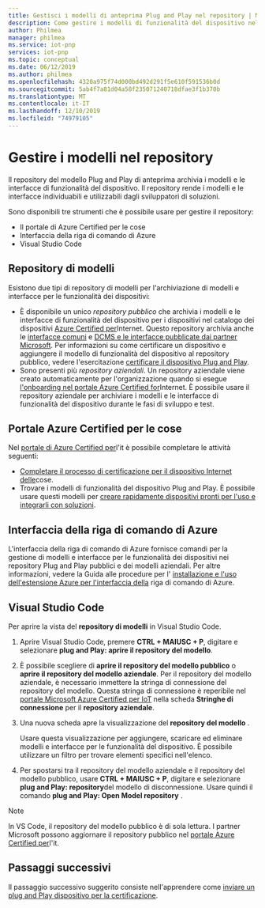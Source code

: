 ```yaml
---
title: Gestisci i modelli di anteprima Plug and Play nel repository | Microsoft Docs '
description: Come gestire i modelli di funzionalità del dispositivo nel repository usando il portale di Azure Certified per gli elementi, l'interfaccia della riga di comando di Azure e Visual Studio Code.
author: Philmea
manager: philmea
ms.service: iot-pnp
services: iot-pnp
ms.topic: conceptual
ms.date: 06/12/2019
ms.author: philmea
ms.openlocfilehash: 4320a975f74d000bd492d291f5e610f591536b0d
ms.sourcegitcommit: 5ab4f7a81d04a58f235071240718dfae3f1b370b
ms.translationtype: MT
ms.contentlocale: it-IT
ms.lasthandoff: 12/10/2019
ms.locfileid: "74979105"
---
```

# <a name="manage-models-in-the-repository"></a>Gestire i modelli nel repository

Il repository del modello Plug and Play di anteprima archivia i modelli e le interfacce di funzionalità del dispositivo. Il repository rende i modelli e le interfacce individuabili e utilizzabili dagli sviluppatori di soluzioni.

Sono disponibili tre strumenti che è possibile usare per gestire il repository:

- Il portale di Azure Certified per le cose
- Interfaccia della riga di comando di Azure
- Visual Studio Code

## <a name="model-repositories"></a>Repository di modelli

Esistono due tipi di repository di modelli per l'archiviazione di modelli e interfacce per le funzionalità dei dispositivi:

- È disponibile un unico _repository pubblico_ che archivia i modelli e le interfacce di funzionalità del dispositivo per i dispositivi nel catalogo dei dispositivi [Azure Certified per](https://aka.ms/iotdevcat)Internet. Questo repository archivia anche le [interfacce comuni](./concepts-common-interfaces.md) e [DCMS e le interfacce pubblicate dai partner Microsoft](./howto-onboard-portal.md). Per informazioni su come certificare un dispositivo e aggiungere il modello di funzionalità del dispositivo al repository pubblico, vedere l'esercitazione [certificare il dispositivo Plug and Play](./tutorial-certification-test.md).
- Sono presenti più _repository aziendali_. Un repository aziendale viene creato automaticamente per l'organizzazione quando si esegue [l'onboarding nel portale Azure Certified for](./howto-onboard-portal.md)Internet. È possibile usare il repository aziendale per archiviare i modelli e le interfacce di funzionalità del dispositivo durante le fasi di sviluppo e test.

## <a name="azure-certified-for-iot-portal"></a>Portale Azure Certified per le cose

Nel [portale di Azure Certified per](https://preview.catalog.azureiotsolutions.com)l'it è possibile completare le attività seguenti:

- [Completare il processo di certificazione per il dispositivo Internet delle](./tutorial-certification-test.md)cose.
- Trovare i modelli di funzionalità del dispositivo Plug and Play. È possibile usare questi modelli per [creare rapidamente dispositivi pronti per l'uso e integrarli con soluzioni](./quickstart-connect-pnp-device-solution.md).

## <a name="azure-cli"></a>Interfaccia della riga di comando di Azure

L'interfaccia della riga di comando di Azure fornisce comandi per la gestione di modelli e interfacce per le funzionalità dei dispositivi nei repository Plug and Play pubblici e dei modelli aziendali. Per altre informazioni, vedere la Guida alle procedure per l' [installazione e l'uso dell'estensione Azure per l'interfaccia della](./howto-install-pnp-cli.md) riga di comando di Azure.

## <a name="visual-studio-code"></a>Visual Studio Code

Per aprire la vista del **repository di modelli** in Visual Studio Code.

1. Aprire Visual Studio Code, premere **CTRL + MAIUSC + P**, digitare e selezionare **plug and Play: aprire il repository del modello**.

1. È possibile scegliere di **aprire il repository del modello pubblico** o **aprire il repository del modello aziendale**. Per il repository del modello aziendale, è necessario immettere la stringa di connessione del repository del modello. Questa stringa di connessione è reperibile nel [portale Microsoft Azure Certified per IoT](https://preview.catalog.azureiotsolutions.com) nella scheda **Stringhe di connessione** per il **repository aziendale**.

1. Una nuova scheda apre la visualizzazione del **repository del modello** .

    Usare questa visualizzazione per aggiungere, scaricare ed eliminare modelli e interfacce per le funzionalità del dispositivo. È possibile utilizzare un filtro per trovare elementi specifici nell'elenco.

1. Per spostarsi tra il repository del modello aziendale e il repository del modello pubblico, usare **CTRL + MAIUSC + P**, digitare e selezionare **plug and Play: repository**del modello di disconnessione. Usare quindi il comando **plug and Play: Open Model repository** .

> [!NOTE]
> In VS Code, il repository del modello pubblico è di sola lettura. I partner Microsoft possono aggiornare il repository pubblico nel [portale Azure Certified per](https://preview.catalog.azureiotsolutions.com)l'it.

## <a name="next-steps"></a>Passaggi successivi

Il passaggio successivo suggerito consiste nell'apprendere come [inviare un plug and Play dispositivo per la certificazione](tutorial-certification-test.md).

